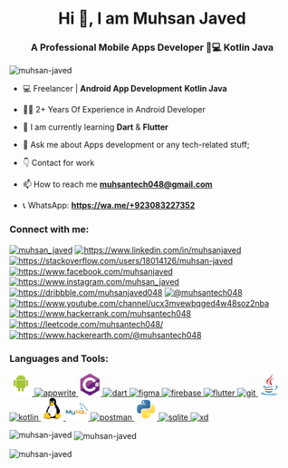 

<h1 align="center">Hi 👋, I am Muhsan Javed</h1>
<h3 align="center">A Professional Mobile Apps Developer 📱💻 Kotlin Java </h3>

<p align="left"> <img src="https://komarev.com/ghpvc/?username=muhsan-javed&label=Profile%20views&color=0e75b6&style=flat" alt="muhsan-javed" /> </p>
 
- 💻 Freelancer | **Android App Development** **Kotlin Java**
- 👨‍💻 2+ Years Of Experience in Android Developer
- 🌱 I am currently learning **Dart** & **Flutter**
- 💬 Ask me about Apps development or any tech-related stuff;

- 👇 Contact for work

- 📫 How to reach me **muhsantech048@gmail.com**
- 📞 WhatsApp: **https://wa.me/+923083227352**


<h3 align="left">Connect with me:</h3>
<p align="left">
<a href="https://twitter.com/muhsan_javed" target="blank"><img align="center" src="https://raw.githubusercontent.com/rahuldkjain/github-profile-readme-generator/master/src/images/icons/Social/twitter.svg" alt="muhsan_javed" height="30" width="40" /></a>
<a href="https://www.linkedin.com/in/muhsanjaved" target="blank"><img align="center" src="https://raw.githubusercontent.com/rahuldkjain/github-profile-readme-generator/master/src/images/icons/Social/linked-in-alt.svg" alt="https://www.linkedin.com/in/muhsanjaved" height="30" width="40" /></a>
<a href="https://stackoverflow.com/users/https://stackoverflow.com/users/18014126/muhsan-javed" target="blank"><img align="center" src="https://raw.githubusercontent.com/rahuldkjain/github-profile-readme-generator/master/src/images/icons/Social/stack-overflow.svg" alt="https://stackoverflow.com/users/18014126/muhsan-javed" height="30" width="40" /></a>
<a href="https://fb.com/https://www.facebook.com/muhsanjaved" target="blank"><img align="center" src="https://raw.githubusercontent.com/rahuldkjain/github-profile-readme-generator/master/src/images/icons/Social/facebook.svg" alt="https://www.facebook.com/muhsanjaved" height="30" width="40" /></a>
<a href="https://instagram.com/https://www.instagram.com/muhsan_javed/" target="blank"><img align="center" src="https://raw.githubusercontent.com/rahuldkjain/github-profile-readme-generator/master/src/images/icons/Social/instagram.svg" alt="https://www.instagram.com/muhsan_javed" height="30" width="40" /></a>
<a href="https://dribbble.com/https://dribbble.com/muhsanjaved048" target="blank"><img align="center" src="https://raw.githubusercontent.com/rahuldkjain/github-profile-readme-generator/master/src/images/icons/Social/dribbble.svg" alt="https://dribbble.com/muhsanjaved048" height="30" width="40" /></a>
<a href="https://medium.com/@muhsantech048" target="blank"><img align="center" src="https://raw.githubusercontent.com/rahuldkjain/github-profile-readme-generator/master/src/images/icons/Social/medium.svg" alt="@muhsantech048" height="30" width="40" /></a>
<a href="https://www.youtube.com/c/https://www.youtube.com/@muhsantech" target="blank"><img align="center" src="https://raw.githubusercontent.com/rahuldkjain/github-profile-readme-generator/master/src/images/icons/Social/youtube.svg" alt="https://www.youtube.com/channel/ucx3mvewbqged4w48soz2nba" height="30" width="40" /></a>
<a href="https://www.hackerrank.com/https://www.hackerrank.com/muhsantech048" target="blank"><img align="center" src="https://raw.githubusercontent.com/rahuldkjain/github-profile-readme-generator/master/src/images/icons/Social/hackerrank.svg" alt="https://www.hackerrank.com/muhsantech048" height="30" width="40" /></a>
<a href="https://www.leetcode.com/https://leetcode.com/muhsantech048/" target="blank"><img align="center" src="https://raw.githubusercontent.com/rahuldkjain/github-profile-readme-generator/master/src/images/icons/Social/leet-code.svg" alt="https://leetcode.com/muhsantech048/" height="30" width="40" /></a>
<a href="https://www.hackerearth.com/https://www.hackerearth.com/@muhsantech048" target="blank"><img align="center" src="https://raw.githubusercontent.com/rahuldkjain/github-profile-readme-generator/master/src/images/icons/Social/hackerearth.svg" alt="https://www.hackerearth.com/@muhsantech048" height="30" width="40" /></a>
</p>

<h3 align="left">Languages and Tools:</h3>
<p align="left"> <a href="https://developer.android.com" target="_blank" rel="noreferrer"> <img src="https://raw.githubusercontent.com/devicons/devicon/master/icons/android/android-original-wordmark.svg" alt="android" width="40" height="40"/> </a> <a href="https://appwrite.io" target="_blank" rel="noreferrer"> <img src="https://www.vectorlogo.zone/logos/appwriteio/appwriteio-icon.svg" alt="appwrite" width="40" height="40"/> </a> <a href="https://www.w3schools.com/cs/" target="_blank" rel="noreferrer"> <img src="https://raw.githubusercontent.com/devicons/devicon/master/icons/csharp/csharp-original.svg" alt="csharp" width="40" height="40"/> </a> <a href="https://dart.dev" target="_blank" rel="noreferrer"> <img src="https://www.vectorlogo.zone/logos/dartlang/dartlang-icon.svg" alt="dart" width="40" height="40"/> </a> <a href="https://www.figma.com/" target="_blank" rel="noreferrer"> <img src="https://www.vectorlogo.zone/logos/figma/figma-icon.svg" alt="figma" width="40" height="40"/> </a> <a href="https://firebase.google.com/" target="_blank" rel="noreferrer"> <img src="https://www.vectorlogo.zone/logos/firebase/firebase-icon.svg" alt="firebase" width="40" height="40"/> </a> <a href="https://flutter.dev" target="_blank" rel="noreferrer"> <img src="https://www.vectorlogo.zone/logos/flutterio/flutterio-icon.svg" alt="flutter" width="40" height="40"/> </a> <a href="https://git-scm.com/" target="_blank" rel="noreferrer"> <img src="https://www.vectorlogo.zone/logos/git-scm/git-scm-icon.svg" alt="git" width="40" height="40"/> </a> <a href="https://www.java.com" target="_blank" rel="noreferrer"> <img src="https://raw.githubusercontent.com/devicons/devicon/master/icons/java/java-original.svg" alt="java" width="40" height="40"/> </a> <a href="https://kotlinlang.org" target="_blank" rel="noreferrer"> <img src="https://www.vectorlogo.zone/logos/kotlinlang/kotlinlang-icon.svg" alt="kotlin" width="40" height="40"/> </a> <a href="https://www.linux.org/" target="_blank" rel="noreferrer"> <img src="https://raw.githubusercontent.com/devicons/devicon/master/icons/linux/linux-original.svg" alt="linux" width="40" height="40"/> </a> <a href="https://www.mysql.com/" target="_blank" rel="noreferrer"> <img src="https://raw.githubusercontent.com/devicons/devicon/master/icons/mysql/mysql-original-wordmark.svg" alt="mysql" width="40" height="40"/> </a> <a href="https://postman.com" target="_blank" rel="noreferrer"> <img src="https://www.vectorlogo.zone/logos/getpostman/getpostman-icon.svg" alt="postman" width="40" height="40"/> </a> <a href="https://www.python.org" target="_blank" rel="noreferrer"> <img src="https://raw.githubusercontent.com/devicons/devicon/master/icons/python/python-original.svg" alt="python" width="40" height="40"/> </a> <a href="https://www.sqlite.org/" target="_blank" rel="noreferrer"> <img src="https://www.vectorlogo.zone/logos/sqlite/sqlite-icon.svg" alt="sqlite" width="40" height="40"/> </a> <a href="https://www.adobe.com/products/xd.html" target="_blank" rel="noreferrer"> <img src="https://cdn.worldvectorlogo.com/logos/adobe-xd.svg" alt="xd" width="40" height="40"/> </a> </p>

<p><img align="left" src="https://github-readme-stats.vercel.app/api/top-langs?username=muhsan-javed&show_icons=true&locale=en&layout=compact" alt="muhsan-javed" /></p>

<p>&nbsp;<img align="center" src="https://github-readme-stats.vercel.app/api?username=muhsan-javed&show_icons=true&locale=en" alt="muhsan-javed" /></p>

<p><img align="center" src="https://github-readme-streak-stats.herokuapp.com/?user=muhsan-javed&" alt="muhsan-javed" /></p>

